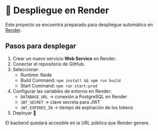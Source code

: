 # 🚀 Despliegue en Render

Este proyecto se encuentra preparado para despliegue automático en [Render](https://render.com).

## Pasos para desplegar

1. Crear un nuevo servicio **Web Service** en Render.
2. Conectar el repositorio de GitHub.
3. Seleccionar:
   - Runtime: Node
   - Build Command: `npm install && npm run build`
   - Start Command: `npm run start:prod`
4. Configurar las variables de entorno en Render:
   - `DATABASE_URL` → conexión a PostgreSQL en Render
   - `JWT_SECRET` → clave secreta para JWT
   - `JWT_EXPIRES_IN` → tiempo de expiración de los tokens
5. Deployar 🚀

El backend quedará accesible en la URL pública que Render genere.
